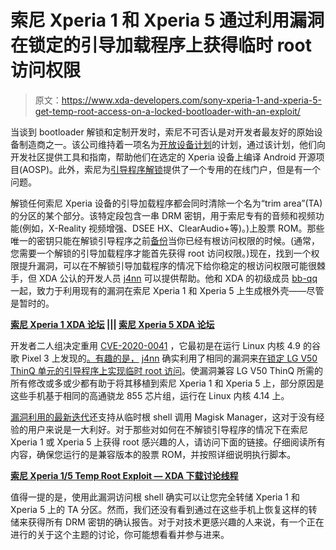 # 索尼 Xperia 1 和 Xperia 5 通过利用漏洞在锁定的引导加载程序上获得临时 root 访问权限

> 原文：<https://www.xda-developers.com/sony-xperia-1-and-xperia-5-get-temp-root-access-on-a-locked-bootloader-with-an-exploit/>

当谈到 bootloader 解锁和定制开发时，索尼不可否认是对开发者最友好的原始设备制造商之一。该公司维持着一项名为[开放设备计划](https://www.xda-developers.com/tag/sony-open-device-program/)的计划，通过该计划，他们向开发社区提供工具和指南，帮助他们在选定的 Xperia 设备上编译 Android 开源项目(AOSP)。此外，索尼为[引导程序解锁](https://www.xda-developers.com/sony-xperia-bootloader-unlock-video/)提供了一个专用的在线门户，但是有一个问题。

解锁任何索尼 Xperia 设备的引导加载程序都会同时清除一个名为“trim area”(TA)的分区的某个部分。该特定段包含一串 DRM 密钥，用于索尼专有的音频和视频功能(例如，X-Reality 视频增强、DSEE HX、ClearAudio+等)。)上股票 ROM。那些唯一的密钥只能在解锁引导程序之前[备份](https://www.xda-developers.com/easily-backup-the-ta-partition-on-your-sony-xperia-device/)当你已经有根访问权限的时候。(通常，您需要一个解锁的引导加载程序才能首先获得 root 访问权限。)现在，找到一个权限提升漏洞，可以在不解锁引导加载程序的情况下给你稳定的根访问权限可能很棘手，但 XDA 公认的开发人员 [j4nn](https://forum.xda-developers.com/member.php?u=4418980) 可以提供帮助。他和 XDA 的初级成员 [bb-qq](https://forum.xda-developers.com/member.php?u=579057) 一起，致力于利用现有的漏洞在索尼 Xperia 1 和 Xperia 5 上生成根外壳——尽管是暂时的。

**[索尼 Xperia 1 XDA 论坛](https://forum.xda-developers.com/xperia-1) ||| [索尼 Xperia 5 XDA 论坛](https://forum.xda-developers.com/xperia-5)**

开发者二人组决定重用 [CVE-2020-0041](https://github.com/bluefrostsecurity/CVE-2020-0041/tree/master/lpe) ，它最初是在运行 Linux 内核 4.9 的谷歌 Pixel 3 上发现的[。有趣的是，](https://labs.bluefrostsecurity.de/blog/2020/04/08/cve-2020-0041-part-2-escalating-to-root/) [j4nn](https://forum.xda-developers.com/member.php?u=4418980) 确实利用了相同的漏洞来[在锁定 LG V50 ThinQ 单元的引导程序上实现临时 root 访问](https://www.xda-developers.com/lg-v50-thinq-root-locked-bootloader-exploit/)。使漏洞兼容 LG V50 ThinQ 所需的所有修改或多或少都有助于将其移植到索尼 Xperia 1 和 Xperia 5 上，部分原因是这些手机基于相同的高通骁龙 855 芯片组，运行在 Linux 内核 4.14 上。

[漏洞利用的最新迭代](https://github.com/j4nn/CVE-2020-0041/tree/x1x5-mroot)还支持从临时根 shell 调用 Magisk Manager，这对于没有经验的用户来说是一大利好。对于那些对如何在不解锁引导程序的情况下在索尼 Xperia 1 或 Xperia 5 上获得 root 感兴趣的人，请访问下面的链接。仔细阅读所有内容，确保您运行的是兼容版本的股票 ROM，并按照详细说明执行脚本。

**[索尼 Xperia 1/5 Temp Root Exploit — XDA 下载讨论线程](https://forum.xda-developers.com/xperia-1/development/xperia-1-5-temp-root-exploit-via-cve-t4146103)**

值得一提的是，使用此漏洞访问根 shell 确实可以让您完全转储 Xperia 1 和 Xperia 5 上的 TA 分区。然而，我们还没有看到通过在这些手机上恢复这样的转储来获得所有 DRM 密钥的确认报告。对于对技术更感兴趣的人来说，有一个正在进行的关于这个主题的讨论，你可能想看看并参与进来。